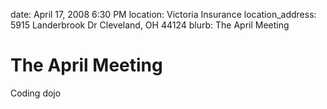 date: April 17, 2008 6:30 PM
location: Victoria Insurance
location_address: 5915 Landerbrook Dr Cleveland, OH 44124
blurb: The April Meeting

# The April Meeting

Coding dojo


